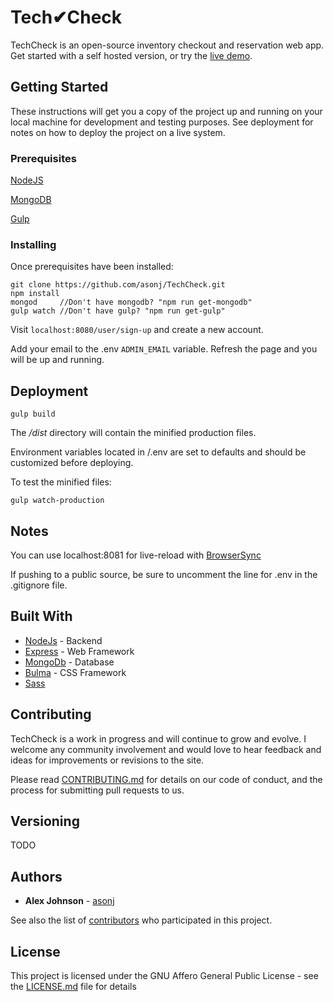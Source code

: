 # Tech✔Check  

TechCheck is an open-source inventory checkout and reservation web app. Get started with a self hosted version, or try the [live demo](https://techcheck-demo.herokuapp.com/). 

## Getting Started

These instructions will get you a copy of the project up and running on your local machine for development and testing purposes. See deployment for notes on how to deploy the project on a live system.

### Prerequisites

[NodeJS](https://nodejs.org/en/download/)

[MongoDB](https://github.com/mongodb/mongo)

[Gulp](https://github.com/gulpjs/gulp)

### Installing

Once prerequisites have been installed:

```
git clone https://github.com/asonj/TechCheck.git
npm install
mongod     //Don't have mongodb? "npm run get-mongodb"
gulp watch //Don't have gulp? "npm run get-gulp"
```

Visit `localhost:8080/user/sign-up` and create a new account.

Add your email to the .env `ADMIN_EMAIL` variable. Refresh the page and you will be up and running.


## Deployment

```
gulp build
```

The */dist* directory will contain the minified production files.

Environment variables located in /.env are set to defaults and should be customized before deploying. 

To test the minified files:

```
gulp watch-production
```
## Notes

You can use localhost:8081 for live-reload with [BrowserSync](https://github.com/BrowserSync/browser-sync)

If pushing to a public source, be sure to uncomment the line for .env in the .gitignore file. 


## Built With

* [NodeJs](https://github.com/nodejs/node) - Backend
* [Express](https://github.com/expressjs/express) - Web Framework
* [MongoDb](https://github.com/mongodb/mongo) - Database
* [Bulma](https://github.com/jgthms/bulma) - CSS Framework
* [Sass](https://github.com/sass/sass) 

## Contributing

TechCheck is a work in progress and will continue to grow and evolve. I welcome any community involvement and would love to hear feedback and ideas for improvements or revisions to the site. 

Please read [CONTRIBUTING.md](https://gist.github.com/) for details on our code of conduct, and the process for submitting pull requests to us.

## Versioning

TODO

## Authors

* **Alex Johnson** - [asonj](https://github.com/asonj)

See also the list of [contributors](https://github.com/your/project/contributors) who participated in this project.

## License

This project is licensed under the GNU Affero General Public License - see the [LICENSE.md](LICENSE.md) file for details

